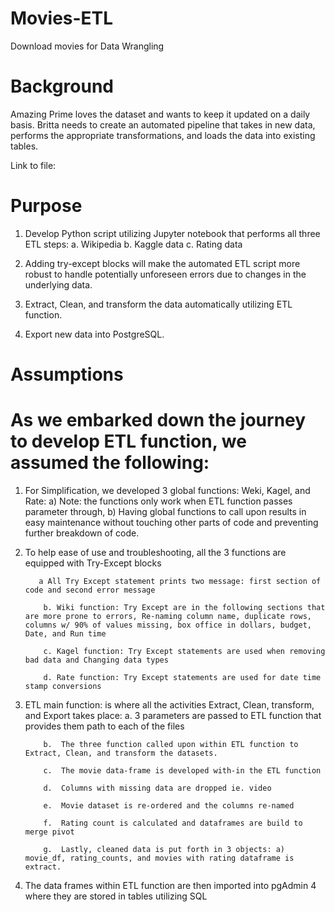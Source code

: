 # Movies-ETL
Download movies for Data Wrangling

# Background
Amazing Prime loves the dataset and wants to keep it updated on a daily basis. Britta needs to create an automated pipeline that takes in new data, performs the appropriate transformations, and loads the data into existing tables.

Link to file: 

# Purpose
1)	Develop Python script utilizing Jupyter notebook that performs all three ETL steps: 
      a.	Wikipedia
      b.	Kaggle data
      c.	Rating data

2)	Adding try-except blocks will make the automated ETL script more robust to handle potentially unforeseen errors due to changes in the underlying data.

3)	Extract, Clean, and transform the data automatically utilizing ETL function.

4)	Export new data into PostgreSQL.

# Assumptions

# As we embarked down the journey to develop ETL function, we assumed the following:

  1)	For Simplification, we developed 3 global functions: Weki, Kagel, and Rate: a) Note: the functions only work when ETL function passes parameter through, b) Having global functions to call upon results in easy maintenance without touching other parts of code and preventing further breakdown of code.

2)	To help ease of use and troubleshooting, all the 3 functions are equipped with Try-Except blocks
 
           a All Try Except statement prints two message: first section of code and second error message  

            b. Wiki function: Try Except are in the following sections that are more prone to errors, Re-naming column name, duplicate rows, columns w/ 90% of values missing, box office in dollars, budget, Date, and Run time

            c. Kagel function: Try Except statements are used when removing bad data and Changing data types

            d. Rate function: Try Except statements are used for date time stamp conversions
  
3)	ETL main function: is where all the activities Extract, Clean, transform, and Export takes place:
            a.	3 parameters are passed to ETL function that provides them path to each of the files
            
            b.	The three function called upon within ETL function to  Extract, Clean, and transform the datasets.  
            
            c.	The movie data-frame is developed with-in the ETL function
            
            d.	Columns with missing data are dropped ie. video
            
            e.	Movie dataset is re-ordered and the columns re-named
            
            f.	Rating count is calculated and dataframes are build to merge pivot
            
            g.	Lastly, cleaned data is put forth in 3 objects: a) movie_df, rating_counts, and movies with rating dataframe is extract.

4)	The data frames within ETL function are then imported into pgAdmin 4 where they are stored in tables utilizing SQL

